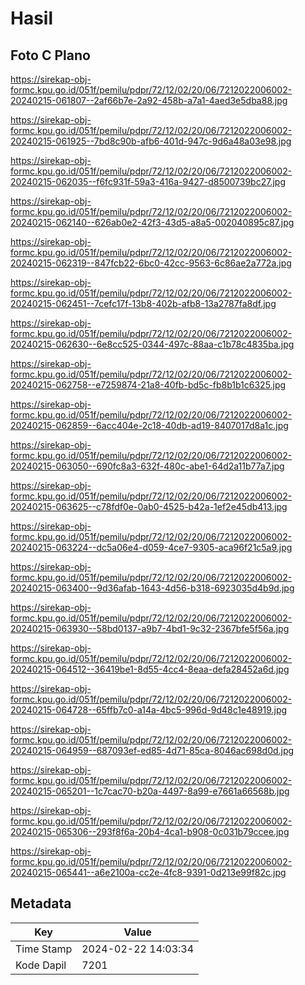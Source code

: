 # Hasil

## Foto C Plano

https://sirekap-obj-formc.kpu.go.id/051f/pemilu/pdpr/72/12/02/20/06/7212022006002-20240215-061807--2af66b7e-2a92-458b-a7a1-4aed3e5dba88.jpg

https://sirekap-obj-formc.kpu.go.id/051f/pemilu/pdpr/72/12/02/20/06/7212022006002-20240215-061925--7bd8c90b-afb6-401d-947c-9d6a48a03e98.jpg

https://sirekap-obj-formc.kpu.go.id/051f/pemilu/pdpr/72/12/02/20/06/7212022006002-20240215-062035--f6fc931f-59a3-416a-9427-d8500739bc27.jpg

https://sirekap-obj-formc.kpu.go.id/051f/pemilu/pdpr/72/12/02/20/06/7212022006002-20240215-062140--626ab0e2-42f3-43d5-a8a5-002040895c87.jpg

https://sirekap-obj-formc.kpu.go.id/051f/pemilu/pdpr/72/12/02/20/06/7212022006002-20240215-062319--847fcb22-6bc0-42cc-9563-6c86ae2a772a.jpg

https://sirekap-obj-formc.kpu.go.id/051f/pemilu/pdpr/72/12/02/20/06/7212022006002-20240215-062451--7cefc17f-13b8-402b-afb8-13a2787fa8df.jpg

https://sirekap-obj-formc.kpu.go.id/051f/pemilu/pdpr/72/12/02/20/06/7212022006002-20240215-062630--6e8cc525-0344-497c-88aa-c1b78c4835ba.jpg

https://sirekap-obj-formc.kpu.go.id/051f/pemilu/pdpr/72/12/02/20/06/7212022006002-20240215-062758--e7259874-21a8-40fb-bd5c-fb8b1b1c6325.jpg

https://sirekap-obj-formc.kpu.go.id/051f/pemilu/pdpr/72/12/02/20/06/7212022006002-20240215-062859--6acc404e-2c18-40db-ad19-8407017d8a1c.jpg

https://sirekap-obj-formc.kpu.go.id/051f/pemilu/pdpr/72/12/02/20/06/7212022006002-20240215-063050--690fc8a3-632f-480c-abe1-64d2a11b77a7.jpg

https://sirekap-obj-formc.kpu.go.id/051f/pemilu/pdpr/72/12/02/20/06/7212022006002-20240215-063625--c78fdf0e-0ab0-4525-b42a-1ef2e45db413.jpg

https://sirekap-obj-formc.kpu.go.id/051f/pemilu/pdpr/72/12/02/20/06/7212022006002-20240215-063224--dc5a06e4-d059-4ce7-9305-aca96f21c5a9.jpg

https://sirekap-obj-formc.kpu.go.id/051f/pemilu/pdpr/72/12/02/20/06/7212022006002-20240215-063400--9d36afab-1643-4d56-b318-6923035d4b9d.jpg

https://sirekap-obj-formc.kpu.go.id/051f/pemilu/pdpr/72/12/02/20/06/7212022006002-20240215-063930--58bd0137-a9b7-4bd1-9c32-2367bfe5f56a.jpg

https://sirekap-obj-formc.kpu.go.id/051f/pemilu/pdpr/72/12/02/20/06/7212022006002-20240215-064512--36419be1-8d55-4cc4-8eaa-defa28452a6d.jpg

https://sirekap-obj-formc.kpu.go.id/051f/pemilu/pdpr/72/12/02/20/06/7212022006002-20240215-064728--65ffb7c0-a14a-4bc5-996d-9d48c1e48919.jpg

https://sirekap-obj-formc.kpu.go.id/051f/pemilu/pdpr/72/12/02/20/06/7212022006002-20240215-064959--687093ef-ed85-4d71-85ca-8046ac698d0d.jpg

https://sirekap-obj-formc.kpu.go.id/051f/pemilu/pdpr/72/12/02/20/06/7212022006002-20240215-065201--1c7cac70-b20a-4497-8a99-e7661a66568b.jpg

https://sirekap-obj-formc.kpu.go.id/051f/pemilu/pdpr/72/12/02/20/06/7212022006002-20240215-065306--293f8f6a-20b4-4ca1-b908-0c031b79ccee.jpg

https://sirekap-obj-formc.kpu.go.id/051f/pemilu/pdpr/72/12/02/20/06/7212022006002-20240215-065441--a6e2100a-cc2e-4fc8-9391-0d213e99f82c.jpg


## Metadata

| Key        | Value               |
| ---------- | ------------------- |
| Time Stamp | 2024-02-22 14:03:34 |
| Kode Dapil | 7201                |



